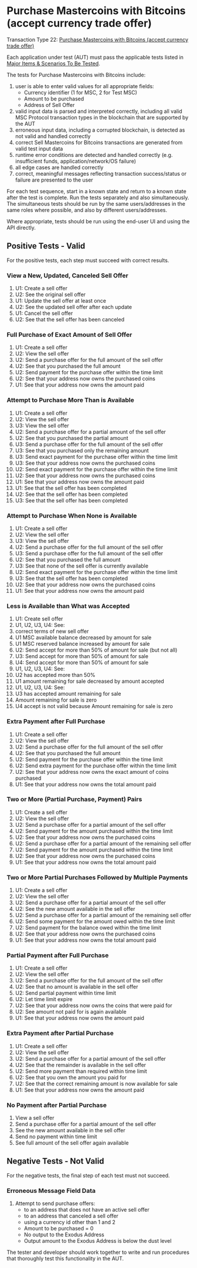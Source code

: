 # Purchase Mastercoins with Bitcoins (accept currency trade offer)

Transaction Type 22: [Purchase Mastercoins with Bitcoins (accept currency trade offer)](https://github.com/mastercoin-MSC/spec#purchase-mastercoins-with-bitcoins)

Each application under test (AUT) must pass the applicable tests listed in [Major Items & Scenarios To Be Tested](https://github.com/marv-engine/QA/blob/master/MastercoinDistributedExchangeTestPlan.md#major-items--scenarios-to-be-tested).

The tests for Purchase Mastercoins with Bitcoins include:

1. user is able to enter valid values for all appropriate fields:
    * Currency identifier (1 for MSC, 2 for Test MSC)
    * Amount to be purchased
    * Address of Sell Offer
1. valid input data is parsed and interpreted correctly, including all valid MSC Protocol transaction types in the blockchain that are supported by the AUT
1. erroneous input data, including a corrupted blockchain, is detected as not valid and handled correctly
1. correct Sell Mastercoins for Bitcoins transactions are generated from valid test input data
1. runtime error conditions are detected and handled correctly (e.g. insufficient funds, application/network/OS failure)
1. all edge cases are handled correctly
1. correct, meaningful messages reflecting transaction success/status or failure are presented to the user

For each test sequence, start in a known state and return to a known state after the test is complete. Run the tests separately and also simultaneously. The simultaneous tests should be run by the same users/addresses in the same roles where possible, and also by different users/addresses.

Where appropriate, tests should be run using the end-user UI and using the API directly.

## Positive Tests - Valid
For the positive tests, each step must succeed with correct results. 

### View a New, Updated, Canceled Sell Offer
1. U1: Create a sell offer
1. U2: See the original sell offer
1. U1: Update the sell offer at least once
1. U2: See the updated sell offer after each update
1. U1: Cancel the sell offer
1. U2: See that the sell offer has been canceled

### Full Purchase of Exact Amount of Sell Offer
1. U1: Create a sell offer
1. U2: View the sell offer
1. U2: Send a purchase offer for the full amount of the sell offer
1. U2: See that you purchased the full amount
1. U2: Send payment for the purchase offer within the time limit
1. U2: See that your address now owns the purchased coins
1. U1: See that your address now owns the amount paid

### Attempt to Purchase More Than is Available
1. U1: Create a sell offer
1. U2: View the sell offer
1. U3: View the sell offer
1. U2: Send a purchase offer for a partial amount of the sell offer
1. U2: See that you purchased the partial amount 
1. U3: Send a purchase offer for the full amount of the sell offer
1. U3: See that you purchased only the remaining amount 
1. U3: Send exact payment for the purchase offer within the time limit
1. U3: See that your address now owns the purchased coins
1. U2: Send exact payment for the purchase offer within the time limit
1. U2: See that your address now owns the purchased coins
1. U1: See that your address now owns the amount paid
1. U1: See that the sell offer has been completed
1. U2: See that the sell offer has been completed
1. U3: See that the sell offer has been completed

### Attempt to Purchase When None is Available
1. U1: Create a sell offer
1. U2: View the sell offer
1. U3: View the sell offer
1. U2: Send a purchase offer for the full amount of the sell offer
1. U3: Send a purchase offer for the full amount of the sell offer
1. U2: See that you purchased the full amount 
1. U3: See that none of the sell offer is currently available 
1. U2: Send exact payment for the purchase offer within the time limit
1. U3: See that the sell offer has been completed
1. U2: See that your address now owns the purchased coins
1. U1: See that your address now owns the amount paid

### Less is Available than What was Accepted
1. U1: Create sell offer
1. U1, U2, U3, U4: See:
 1. correct terms of new sell offer
 1. U1 MSC available balance decreased by amount for sale
 1. U1 MSC reserved balance increased by amount for sale
1. U2: Send accept for more than 50% of amount for sale (but not all)
1. U3: Send accept for more than 50% of amount for sale
1. U4: Send accept for more than 50% of amount for sale
1. U1, U2, U3, U4: See:
 1. U2 has accepted more than 50% 
 1. U1 amount remaining for sale decreased by amount accepted
1. U1, U2, U3, U4: See:
 1. U3 has accepted amount remaining for sale
 1. Amount remaining for sale is zero
 1. U4 accept is not valid because Amount remaining for sale is zero

### Extra Payment after Full Purchase
1. U1: Create a sell offer
1. U2: View the sell offer
1. U2: Send a purchase offer for the full amount of the sell offer
1. U2: See that you purchased the full amount
1. U2: Send payment for the purchase offer within the time limit
1. U2: Send extra payment for the purchase offer within the time limit
1. U2: See that your address now owns the exact amount of coins purchased
1. U1: See that your address now owns the total amount paid

### Two or More (Partial Purchase, Payment) Pairs
1. U1: Create a sell offer
1. U2: View the sell offer
1. U2: Send a purchase offer for a partial amount of the sell offer
1. U2: Send payment for the amount purchased within the time limit
1. U2: See that your address now owns the purchased coins
1. U2: Send a purchase offer for a partial amount of the remaining sell offer
1. U2: Send payment for the amount purchased within the time limit
1. U2: See that your address now owns the purchased coins
1. U1: See that your address now owns the total amount paid

### Two or More Partial Purchases Followed by Multiple Payments
1. U1: Create a sell offer
1. U2: View the sell offer
1. U2: Send a purchase offer for a partial amount of the sell offer
1. U2: See the new amount available in the sell offer
1. U2: Send a purchase offer for a partial amount of the remaining sell offer
1. U2: Send some payment for the amount owed within the time limit
1. U2: Send payment for the balance owed within the time limit
1. U2: See that your address now owns the purchased coins
1. U1: See that your address now owns the total amount paid

### Partial Payment after Full Purchase
1. U1: Create a sell offer
1. U2: View the sell offer
1. U2: Send a purchase offer for the full amount of the sell offer
1. U2: See that no amount is available in the sell offer
1. U2: Send partial payment within time limit
1. U2: Let time limit expire
1. U2: See that your address now owns the coins that were paid for
1. U2: See amount not paid for is again available
1. U1: See that your address now owns the amount paid

### Extra Payment after Partial Purchase
1. U1: Create a sell offer
1. U2: View the sell offer
1. U2: Send a purchase offer for a partial amount of the sell offer
1. U2: See that the remainder is available in the sell offer
1. U2: Send more payment than required within time limit
1. U2: See that you own the amount you paid for
1. U2: See that the correct remaining amount is now available for sale
1. U1: See that your address now owns the amount paid

### No Payment after Partial Purchase
1. View a sell offer
1. Send a purchase offer for a partial amount of the sell offer
1. See the new amount available in the sell offer
1. Send no payment within time limit
1. See full amount of the sell offer again available

## Negative Tests - Not Valid
For the negative tests, the final step of each test must not succeed.

### Erroneous Message Field Data
1. Attempt to send purchase offers:
    * to an address that does not have an active sell offer
    * to an address that canceled a sell offer
    * using a currency id other than 1 and 2
    * Amount to be purchased = 0
    * No output to the Exodus Address
    * Output amount to the Exodus Address is below the dust level

The tester and developer should work together to write and run procedures that thoroughly test this functionality in the AUT.
